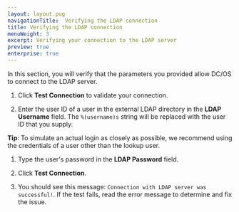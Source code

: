 ```yaml
---
layout: layout.pug
navigationTitle:  Verifying the LDAP connection
title: Verifying the LDAP connection
menuWeight: 3
excerpt: Verifying your connection to the LDAP server
preview: true
enterprise: true
---
```



In this section, you will verify that the parameters you provided allow DC/OS to connect to the LDAP server.

1. Click **Test Connection** to validate your connection.

1. Enter the user ID of a user in the external LDAP directory in the **LDAP Username** field. The `%(username)s` string will be replaced with the user ID that you supply.

**Tip**: To simulate an actual login as closely as possible, we recommend using the credentials of a user other than the lookup user.

1. Type the user's password in the **LDAP Password** field.

1. Click **Test Connection**.

1. You should see this message: `Connection with LDAP server was successful!`. If the test fails, read the error message to determine and fix the issue.
